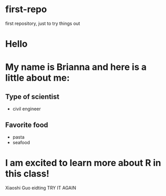 # first-repo
first repository, just to try things out

# Hello
# My name is Brianna and here is a little about me:
## Type of scientist

- civil engineer
## Favorite food

- pasta
- seafood

# **I am excited to learn more about R in this class!**


Xiaoshi Guo eidting 
TRY IT AGAIN 
